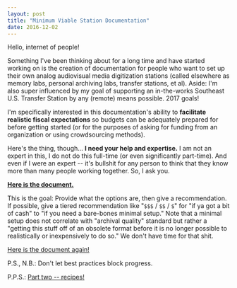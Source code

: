 ```yaml
---
layout: post
title: "Minimum Viable Station Documentation"
date: 2016-12-02
---
```


Hello, internet of people!

Something I've been thinking about for a long time and have started working on is the creation of documentation for people who want to set up their own analog audiovisual media digitization stations (called elsewhere as memory labs, personal archiving labs, transfer stations, et al). Aside: I'm also super influenced by my goal of supporting an in-the-works Southeast U.S. Transfer Station by any (remote) means possible. 2017 goals!

I'm specifically interested in this documentation's ability to **facilitate realistic fiscal expectations** so budgets can be adequately prepared for before getting started (or for the purposes of asking for funding from an organization or using crowdsourcing methods).

Here's the thing, though... **I need your help and expertise.** I am not an expert in this, I do not do this full-time (or even significantly part-time). And even if I were an expert -- it's bullshit for any person to think that they know more than many people working together. So, I ask you.

**[Here is the document.](https://docs.google.com/document/d/1oJvr8zCMK4A97GF9xYOM0uijDqyNStuwjtZ23yMRkGw/edit?usp=sharing)**

This is the goal: Provide what the options are, then give a recommendation. If possible, give a tiered recommendation like "`$$$` / `$$` / `$`" for "if ya got a bit of cash" to "if you need a bare-bones minimal setup." Note that a minimal setup does not correlate with "archival quality" standard but rather a "getting this stuff off of an obsolete format before it is no longer possible to realistically or inexpensively to do so." We don't have time for that shit.

[Here is the document again!](https://docs.google.com/document/d/1oJvr8zCMK4A97GF9xYOM0uijDqyNStuwjtZ23yMRkGw/edit?usp=sharing)

P.S., N.B.: Don't let best practices block progress.

P.P.S.: [Part two -- recipes!](http://ablwr.github.io/blog/2017/01/16/minimum-viable-digitization-station-recipes/)
